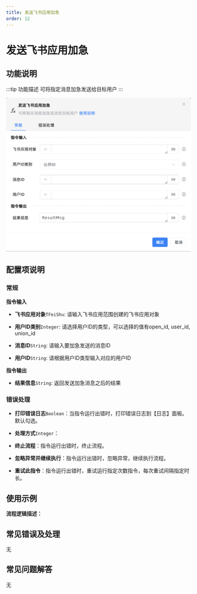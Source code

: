 ```yaml
---
title: 发送飞书应用加急
order: 12
---
```


# 发送飞书应用加急

## 功能说明

:::tip 功能描述
可将指定消息加急发送给目标用户
:::

![发送飞书应用加急](../../../assets/发送飞书应用加急_command.png)

## 配置项说明

### 常规

**指令输入**

- **飞书应用对象**`TFeiShu`: 请输入飞书应用范围创建的飞书应用对象

- **用户ID类别**`Integer`: 请选择用户ID的类型，可以选择的值有open_id, user_id, union_id

- **消息ID**`String`: 请输入要加急发送的消息ID

- **用户ID**`String`: 请根据用户ID类型输入对应的用户ID


**指令输出**

- **结果信息**`String`: 返回发送加急消息之后的结果

### 错误处理

- **打印错误日志**`Boolean`：当指令运行出错时，打印错误日志到【日志】面板。默认勾选。

- **处理方式**`Integer`：

 - **终止流程**：指令运行出错时，终止流程。

 - **忽略异常并继续执行**：指令运行出错时，忽略异常，继续执行流程。

 - **重试此指令**：指令运行出错时，重试运行指定次数指令，每次重试间隔指定时长。

## 使用示例

**流程逻辑描述：** 

## 常见错误及处理

无

## 常见问题解答

无

